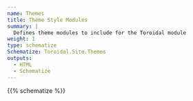 ```yaml
---
name: Themes
title: Theme Style Modules
summary: |
  Defines theme modules to include for the Toroidal module
weight: 1
type: schematize
Schematize: Toroidal.Site.Themes
outputs:
  - HTML
  - Schematize
---
```


{{% schematize %}}
